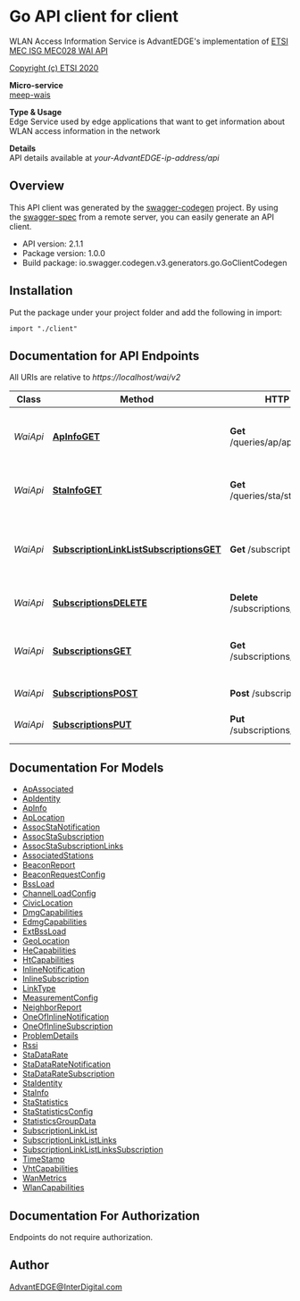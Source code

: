# Go API client for client

WLAN Access Information Service is AdvantEDGE's implementation of [ETSI MEC ISG MEC028 WAI API](http://www.etsi.org/deliver/etsi_gs/MEC/001_099/028/02.01.01_60/gs_MEC028v020101p.pdf) <p>[Copyright (c) ETSI 2020](https://forge.etsi.org/etsi-forge-copyright-notice.txt) <p>**Micro-service**<br>[meep-wais](https://github.com/InterDigitalInc/AdvantEDGE/tree/master/go-apps/meep-wais) <p>**Type & Usage**<br>Edge Service used by edge applications that want to get information about WLAN access information in the network <p>**Details**<br>API details available at _your-AdvantEDGE-ip-address/api_

## Overview
This API client was generated by the [swagger-codegen](https://github.com/swagger-api/swagger-codegen) project.  By using the [swagger-spec](https://github.com/swagger-api/swagger-spec) from a remote server, you can easily generate an API client.

- API version: 2.1.1
- Package version: 1.0.0
- Build package: io.swagger.codegen.v3.generators.go.GoClientCodegen

## Installation
Put the package under your project folder and add the following in import:
```golang
import "./client"
```

## Documentation for API Endpoints

All URIs are relative to *https://localhost/wai/v2*

Class | Method | HTTP request | Description
------------ | ------------- | ------------- | -------------
*WaiApi* | [**ApInfoGET**](docs/WaiApi.md#apinfoget) | **Get** /queries/ap/ap_information | Retrieve information on existing Access Points
*WaiApi* | [**StaInfoGET**](docs/WaiApi.md#stainfoget) | **Get** /queries/sta/sta_information | Retrieve information on existing Stations
*WaiApi* | [**SubscriptionLinkListSubscriptionsGET**](docs/WaiApi.md#subscriptionlinklistsubscriptionsget) | **Get** /subscriptions | Retrieve information on subscriptions for notifications
*WaiApi* | [**SubscriptionsDELETE**](docs/WaiApi.md#subscriptionsdelete) | **Delete** /subscriptions/{subscriptionId} | Cancel an existing subscription
*WaiApi* | [**SubscriptionsGET**](docs/WaiApi.md#subscriptionsget) | **Get** /subscriptions/{subscriptionId} | Retrieve information on current specific subscription
*WaiApi* | [**SubscriptionsPOST**](docs/WaiApi.md#subscriptionspost) | **Post** /subscriptions | Create a new subscription
*WaiApi* | [**SubscriptionsPUT**](docs/WaiApi.md#subscriptionsput) | **Put** /subscriptions/{subscriptionId} | Modify an existing subscription


## Documentation For Models

 - [ApAssociated](docs/ApAssociated.md)
 - [ApIdentity](docs/ApIdentity.md)
 - [ApInfo](docs/ApInfo.md)
 - [ApLocation](docs/ApLocation.md)
 - [AssocStaNotification](docs/AssocStaNotification.md)
 - [AssocStaSubscription](docs/AssocStaSubscription.md)
 - [AssocStaSubscriptionLinks](docs/AssocStaSubscriptionLinks.md)
 - [AssociatedStations](docs/AssociatedStations.md)
 - [BeaconReport](docs/BeaconReport.md)
 - [BeaconRequestConfig](docs/BeaconRequestConfig.md)
 - [BssLoad](docs/BssLoad.md)
 - [ChannelLoadConfig](docs/ChannelLoadConfig.md)
 - [CivicLocation](docs/CivicLocation.md)
 - [DmgCapabilities](docs/DmgCapabilities.md)
 - [EdmgCapabilities](docs/EdmgCapabilities.md)
 - [ExtBssLoad](docs/ExtBssLoad.md)
 - [GeoLocation](docs/GeoLocation.md)
 - [HeCapabilities](docs/HeCapabilities.md)
 - [HtCapabilities](docs/HtCapabilities.md)
 - [InlineNotification](docs/InlineNotification.md)
 - [InlineSubscription](docs/InlineSubscription.md)
 - [LinkType](docs/LinkType.md)
 - [MeasurementConfig](docs/MeasurementConfig.md)
 - [NeighborReport](docs/NeighborReport.md)
 - [OneOfInlineNotification](docs/OneOfInlineNotification.md)
 - [OneOfInlineSubscription](docs/OneOfInlineSubscription.md)
 - [ProblemDetails](docs/ProblemDetails.md)
 - [Rssi](docs/Rssi.md)
 - [StaDataRate](docs/StaDataRate.md)
 - [StaDataRateNotification](docs/StaDataRateNotification.md)
 - [StaDataRateSubscription](docs/StaDataRateSubscription.md)
 - [StaIdentity](docs/StaIdentity.md)
 - [StaInfo](docs/StaInfo.md)
 - [StaStatistics](docs/StaStatistics.md)
 - [StaStatisticsConfig](docs/StaStatisticsConfig.md)
 - [StatisticsGroupData](docs/StatisticsGroupData.md)
 - [SubscriptionLinkList](docs/SubscriptionLinkList.md)
 - [SubscriptionLinkListLinks](docs/SubscriptionLinkListLinks.md)
 - [SubscriptionLinkListLinksSubscription](docs/SubscriptionLinkListLinksSubscription.md)
 - [TimeStamp](docs/TimeStamp.md)
 - [VhtCapabilities](docs/VhtCapabilities.md)
 - [WanMetrics](docs/WanMetrics.md)
 - [WlanCapabilities](docs/WlanCapabilities.md)


## Documentation For Authorization
 Endpoints do not require authorization.


## Author

AdvantEDGE@InterDigital.com

